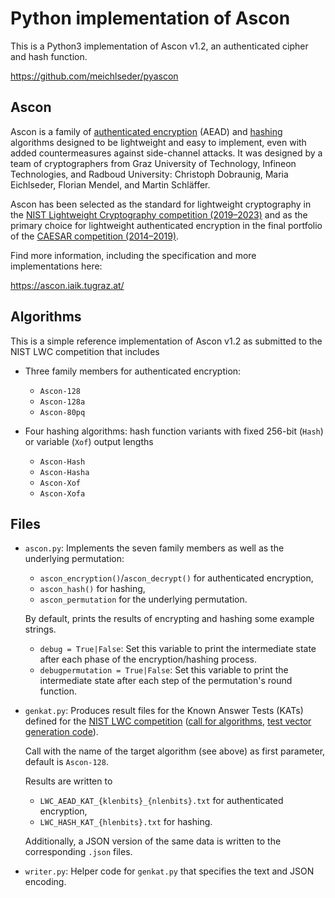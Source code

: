 Python implementation of Ascon
==============================

This is a Python3 implementation of Ascon v1.2, an authenticated cipher and hash function.

https://github.com/meichlseder/pyascon

Ascon
-----

Ascon is a family of [authenticated encryption](https://en.wikipedia.org/wiki/Authenticated_encryption) (AEAD) and [hashing](https://en.wikipedia.org/wiki/Cryptographic_hash_function) algorithms designed to be lightweight and easy to implement, even with added countermeasures against side-channel attacks.
It was designed by a team of cryptographers from Graz University of Technology, Infineon Technologies, and Radboud University: Christoph Dobraunig, Maria Eichlseder, Florian Mendel, and Martin Schläffer.

Ascon has been selected as the standard for lightweight cryptography in the [NIST Lightweight Cryptography competition (2019–2023)](https://csrc.nist.gov/projects/lightweight-cryptography) and as the primary choice for lightweight authenticated encryption in the final portfolio of the [CAESAR competition (2014–2019)](https://competitions.cr.yp.to/caesar-submissions.html).

Find more information, including the specification and more implementations here:

https://ascon.iaik.tugraz.at/


Algorithms
----------

This is a simple reference implementation of Ascon v1.2 as submitted to the NIST LWC competition that includes 

  * Three family members for authenticated encryption:

    - `Ascon-128`
    - `Ascon-128a`
    - `Ascon-80pq`
  
  * Four hashing algorithms: hash function variants with fixed 256-bit (`Hash`) or variable (`Xof`) output lengths 

    - `Ascon-Hash`
    - `Ascon-Hasha`
    - `Ascon-Xof`
    - `Ascon-Xofa`

Files
-----

  * `ascon.py`: 
    Implements the seven family members as well as the underlying permutation:

    - `ascon_encryption()`/`ascon_decrypt()` for authenticated encryption,
    - `ascon_hash()` for hashing,
    - `ascon_permutation` for the underlying permutation.

    By default, prints the results of encrypting and hashing some example strings.

    - `debug = True|False`: Set this variable to print the intermediate state after each phase of the encryption/hashing process.
    - `debugpermutation = True|False`: Set this variable to print the intermediate state after each step of the permutation's round function.


  * `genkat.py`:
    Produces result files for the Known Answer Tests (KATs) defined for the [NIST LWC competition](https://csrc.nist.gov/projects/lightweight-cryptography) ([call for algorithms](https://csrc.nist.gov/CSRC/media/Projects/Lightweight-Cryptography/documents/final-lwc-submission-requirements-august2018.pdf), [test vector generation code](https://csrc.nist.gov/CSRC/media/Projects/Lightweight-Cryptography/documents/TestVectorGen.zip)).

    Call with the name of the target algorithm (see above) as first parameter, default is `Ascon-128`.

    Results are written to 

    - `LWC_AEAD_KAT_{klenbits}_{nlenbits}.txt` for authenticated encryption,
    - `LWC_HASH_KAT_{hlenbits}.txt` for hashing.

    Additionally, a JSON version of the same data is written to the corresponding `.json` files.


  * `writer.py`:
    Helper code for `genkat.py` that specifies the text and JSON encoding.

